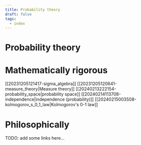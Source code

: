 ```yaml
---
title: Probability theory
draft: false
tags:
  - index
---
```

# Probability theory

# Mathematically rigorous
[[20231205121417-sigma_algebra]]
[[20231205120641-measure_theory|Measure theory]]
[[20240213222154-probability_space|probability space]]
[[20240214113708-independence|independence (probability)]]
[[20240215003508-kolmogorov_s_0_1_law|Kolmogorov's 0-1 law]]

# Philosophically
TODO: add some links here...
